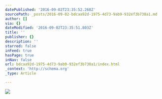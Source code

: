 ```yaml
---
datePublished: '2016-09-02T23:35:52.268Z'
sourcePath: _posts/2016-09-02-bdcaa92d-1975-4d73-9ab9-932ef3b738a1.md
author: []
via: {}
dateModified: '2016-09-02T23:35:51.803Z'
title: ''
publisher: {}
description: ''
starred: false
inFeed: true
hasPage: true
inNav: false
url: bdcaa92d-1975-4d73-9ab9-932ef3b738a1/index.html
_context: 'http://schema.org'
_type: Article

---
```

![](https://the-grid-user-content.s3-us-west-2.amazonaws.com/06f33487-a814-4d95-86fc-c442a0344fe8.jpg)